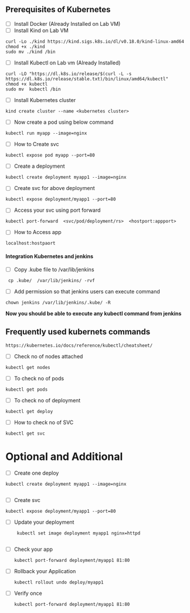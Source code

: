 ## Prerequisites of Kubernetes
- [ ] Install Docker (Already Installed on Lab VM)
- [ ] Install Kind on Lab VM

```
curl -Lo ./kind https://kind.sigs.k8s.io/dl/v0.18.0/kind-linux-amd64
chmod +x ./kind
sudo mv ./kind /bin
```

- [ ] Install Kubectl on Lab vm (Already Installed)

```
curl -LO "https://dl.k8s.io/release/$(curl -L -s https://dl.k8s.io/release/stable.txt)/bin/linux/amd64/kubectl"
chmod +x kubectl
sudo mv  kubectl /bin
```
- [ ] Install Kubernetes cluster

```
kind create cluster --name <kubernetes cluster>
```

- [ ] Now create a pod using below command

```
kubectl run myapp --image=nginx
```
- [ ] How to Create svc

```
kubectl expose pod myapp --port=80
```
- [ ] Create a deployment

```
kubectl create deployment myapp1 --image=nginx
```
- [ ] Create svc for above deployment 

```
kubectl expose deployment/myapp1 --port=80
```

- [ ]  Access your svc using port forward 

```
kubectl port-forward  <svc/pod/deployment/rs>  <hostport:appport>
```

- [ ] How to Access app
```
localhost:hostpaort
```

#### Integration Kubernetes and jenkins 


- [ ] Copy .kube file to /var/lib/jenkins

```
 cp .kube/  /var/lib/jenkins/ -rvf 
 ```
 - [ ] Add permission so that jenkins users can execute command

```
chown jenkins /var/lib/jenkins/.kube/ -R
```

**Now you should be able to execute any kubectl command from jenkins**




## Frequently used kubernets commands
 ```
 https://kubernetes.io/docs/reference/kubectl/cheatsheet/
 ```
 - [ ] Check no of nodes attached

```
kubectl get nodes
```
- [ ] To check no of pods

```
kubectl get pods
```
- [ ] To check no of deployment

```
kubectl get deploy
```
- [ ] How to check no of SVC

```
kubectl get svc
```


# Optional and Additional
- [ ] Create one deploy

```
kubectl create deployment myapp1 --image=nginx
     
 ```
 - [ ] Create svc 
 
  ```
  kubectl expose deployment/myapp1 --port=80
  ```
 - [ ] Update your deployment
   ```
    kubectl set image deployment myapp1 nginx=httpd
    
    ```
 - [ ] Check your app
     
    ```
   kubectl port-forward deployment/myapp1 81:80
    ```
 - [ ] Rollback your Application
    ```
   kubectl rollout undo deploy/myapp1
    ```
 - [ ] Verify once
    ```
   kubectl port-forward deployment/myapp1 81:80
    ```

